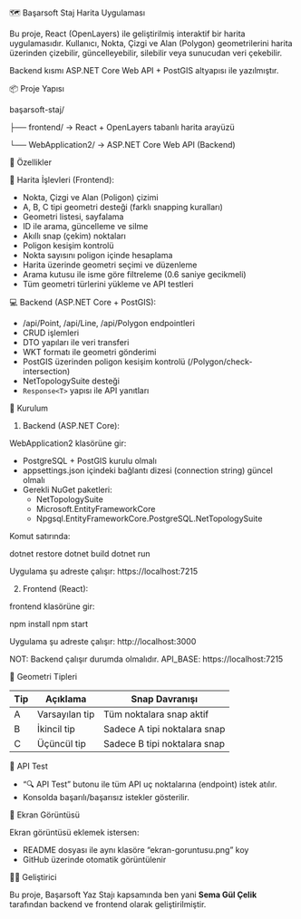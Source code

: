 🗺️ Başarsoft Staj Harita Uygulaması

Bu proje, React (OpenLayers) ile geliştirilmiş interaktif bir harita uygulamasıdır. Kullanıcı, Nokta, Çizgi ve Alan (Polygon) geometrilerini harita üzerinden çizebilir, güncelleyebilir, silebilir veya sunucudan veri çekebilir.

Backend kısmı ASP.NET Core Web API + PostGIS altyapısı ile yazılmıştır.


📦 Proje Yapısı

başarsoft-staj/

├── frontend/          → React + OpenLayers tabanlı harita arayüzü

└── WebApplication2/   → ASP.NET Core Web API (Backend)


🔧 Özellikler

🎨 Harita İşlevleri (Frontend):
- Nokta, Çizgi ve Alan (Poligon) çizimi
- A, B, C tipi geometri desteği (farklı snapping kuralları)
- Geometri listesi, sayfalama
- ID ile arama, güncelleme ve silme
- Akıllı snap (çekim) noktaları
- Poligon kesişim kontrolü
- Nokta sayısını poligon içinde hesaplama
- Harita üzerinde geometri seçimi ve düzenleme
- Arama kutusu ile isme göre filtreleme (0.6 saniye gecikmeli)
- Tüm geometri türlerini yükleme ve API testleri

💻 Backend (ASP.NET Core + PostGIS):
- /api/Point, /api/Line, /api/Polygon endpointleri
- CRUD işlemleri
- DTO yapıları ile veri transferi
- WKT formatı ile geometri gönderimi
- PostGIS üzerinden poligon kesişim kontrolü (/Polygon/check-intersection)
- NetTopologySuite desteği
- `Response<T>` yapısı ile API yanıtları


🚀 Kurulum

1. Backend (ASP.NET Core):

WebApplication2 klasörüne gir:

- PostgreSQL + PostGIS kurulu olmalı
- appsettings.json içindeki bağlantı dizesi (connection string) güncel olmalı
- Gerekli NuGet paketleri:
  - NetTopologySuite
  - Microsoft.EntityFrameworkCore
  - Npgsql.EntityFrameworkCore.PostgreSQL.NetTopologySuite

Komut satırında:

  dotnet restore
  dotnet build
  dotnet run

Uygulama şu adreste çalışır:
https://localhost:7215


2. Frontend (React):

frontend klasörüne gir:

  npm install
  npm start

Uygulama şu adreste çalışır:
http://localhost:3000

NOT: Backend çalışır durumda olmalıdır. API_BASE: https://localhost:7215


🎯 Geometri Tipleri

| Tip | Açıklama                  | Snap Davranışı                        |
|-----|---------------------------|---------------------------------------|
| A   | Varsayılan tip            | Tüm noktalara snap aktif              |
| B   | İkincil tip               | Sadece A tipi noktalara snap          |
| C   | Üçüncül tip               | Sadece B tipi noktalara snap          |


🧪 API Test

- “🔍 API Test” butonu ile tüm API uç noktalarına (endpoint) istek atılır.
- Konsolda başarılı/başarısız istekler gösterilir.


📸 Ekran Görüntüsü

Ekran görüntüsü eklemek istersen:
- README dosyası ile aynı klasöre “ekran-goruntusu.png” koy
- GitHub üzerinde otomatik görüntülenir


🧑‍💻 Geliştirici

Bu proje, Başarsoft Yaz Stajı kapsamında ben yani **Sema Gül Çelik** tarafından backend ve frontend olarak geliştirilmiştir.



